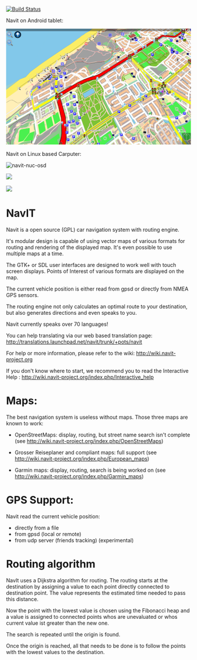 [![Build Status](https://img.shields.io/circleci/project/github/navit-gps/navit/trunk.svg)](https://circleci.com/gh/navit-gps/navit)

Navit on Android tablet:

![navit on android](https://raw.githubusercontent.com/navit-gps/navit/trunk/contrib/images/androidtablet.png)

Navit on Linux based Carputer:

![navit-nuc-osd](https://github.com/pgrandin/navit-nuc-layout/raw/master/screenshot.png)

<p>
<a href="https://play.google.com/store/apps/details?id=org.navitproject.navit"><img src="http://switzerland.tasis.com/uploaded/images2/appstore_button_google.png" height="100"/></a>

<a href="https://f-droid.org/repository/browse/?fdfilter=navit&fdid=org.navitproject.navit"><img src="https://upload.wikimedia.org/wikipedia/commons/thumb/0/0d/Get_it_on_F-Droid.svg/200px-Get_it_on_F-Droid.svg.png" height="100"/></a>
</p>

NavIT
=====

Navit is a open source (GPL) car navigation system with routing engine.

It's modular design is capable of using vector maps of various formats
for routing and rendering of the displayed map. It's even possible to
use multiple maps at a time.

The GTK+ or SDL user interfaces are designed to work well with touch
screen displays. Points of Interest of various formats are displayed
on the map.

The current vehicle position is either read from gpsd or directly from
NMEA GPS sensors.

The routing engine not only calculates an optimal route to your
destination, but also generates directions and even speaks to you.

Navit currently speaks over 70 languages!

You can help translating via our web based translation page:
 http://translations.launchpad.net/navit/trunk/+pots/navit


For help or more information, please refer to the wiki:
 http://wiki.navit-project.org

If you don't know where to start, we recommend you to read the 
Interactive Help : http://wiki.navit-project.org/index.php/Interactive_help


Maps:
=====

The best navigation system is useless without maps. Those three maps
are known to work:

- OpenStreetMaps: display, routing, but street name search isn't complete
 (see http://wiki.navit-project.org/index.php/OpenStreetMaps)

- Grosser Reiseplaner and compliant maps: full support
 (see http://wiki.navit-project.org/index.php/European_maps)

- Garmin maps: display, routing, search is being worked on
 (see http://wiki.navit-project.org/index.php/Garmin_maps)


GPS Support:
============

Navit read the current vehicle position:
- directly from a file
- from gpsd (local or remote)
- from udp server (friends tracking) (experimental)


Routing algorithm
=================

NavIt uses a Dijkstra algorithm for routing. The routing starts at the
destination by assigning a value to each point directly connected to
destination point. The value represents the estimated time needed to
pass this distance.

Now the point with the lowest value is chosen using the Fibonacci
heap and a value is assigned to connected points whos are
unevaluated or whos current value ist greater than the new one.

The search is repeated until the origin is found.

Once the origin is reached, all that needs to be done is to follow the
points with the lowest values to the destination.

